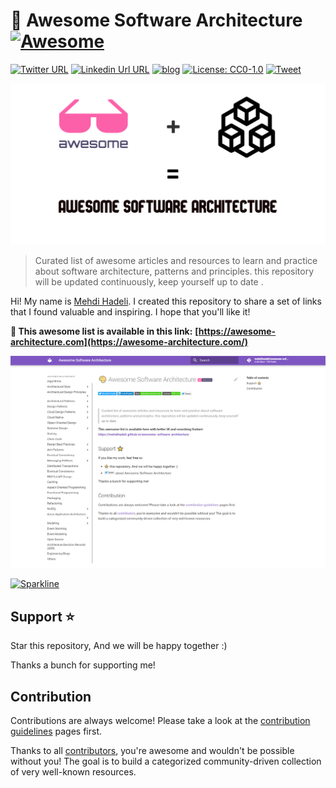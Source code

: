 # 🎨 Awesome Software Architecture [![Awesome](https://awesome.re/badge-flat2.svg)](https://awesome.re)

[![Twitter URL](https://img.shields.io/badge/-@mehdi_hadeli-%231DA1F2?style=flat-square&logo=twitter&logoColor=ffffff)](https://twitter.com/mehdi_hadeli)
[![Linkedin Url URL](https://img.shields.io/badge/-mehdihadeli-blue?style=flat-square&logo=linkedin&logoColor=ffffff)](https://www.linkedin.com/in/mehdihadeli/)
[![blog](https://img.shields.io/badge/blog-dotnetuniversity.com-brightgreen?style=flat-square)](https://dotnetuniversity.com/)
[![License: CC0-1.0](https://img.shields.io/badge/License-CC0%201.0-brightgreen.svg?style=flat-square)](http://creativecommons.org/publicdomain/zero/1.0/)
[![Tweet](https://img.shields.io/twitter/url/http/shields.io.svg?style=social)][tweet]


<a href="https://awesome-architecture.com">![](./banner.png)</a>

> Curated list of awesome articles and resources to learn and practice about software architecture, patterns and principles. this repository will be updated continuously, keep yourself up to date .

Hi! My name is [Mehdi Hadeli](https://github.com/mehdihadeli). I created this repository to share a set of links that I found valuable and inspiring. I hope that you'll like it!

**🚀 This awesome list is available in this link:**
**[https://awesome-architecture.com](https://awesome-architecture.com/)**

<a href="https://awesome-architecture.com"> ![home page](assets/home.png) </a>

[![Sparkline](https://stars.medv.io/mehdihadeli/awesome-software-architecture.svg)](https://stars.medv.io/mehdihadeli/awesome-software-architecture)

## Support ⭐

Star this repository, And we will be happy together :)

Thanks a bunch for supporting me!

[tweet]: https://twitter.com/intent/tweet?url=https://github.com/mehdihadeli/awesome-software-architecture&text=A%20curated%20list%20of%20awesome%20articles%20and%20resources%20to%20learn%20and%20practice%20about%20software%20architecture%2C%20patterns%2C%20and%20principles&hashtags=dotnetcore,dotnet,csharp,microservices,netcore,aspnetcore,ddd,cqrs,softwarearchitecture,designpatterns,modularmonolith

## Contribution

Contributions are always welcome! Please take a look at the [contribution guidelines](https://github.com/mehdihadeli/awesome-software-architecture/blob/main/contributing.md) pages first.

Thanks to all [contributors](https://github.com/mehdihadeli/awesome-software-architecture/graphs/contributors), you're awesome and wouldn't be possible without you! The goal is to build a categorized community-driven collection of very well-known resources.

